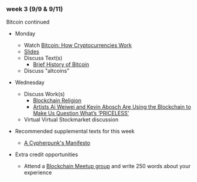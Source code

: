 ### week 3 (9/9 & 9/11)

Bitcoin continued

+ Monday
  + Watch [Bitcoin: How Cryptocurrencies Work](https://www.youtube.com/watch?v=kubGCSj5y3k)
  + [Slides](https://docs.google.com/presentation/d/1oxmRXglKcLkdCmzb7p709VM8PGWUqSWMXDWZZhZAimw/edit?usp=sharing)
  + Discuss Text(s)
    + [Brief History of Bitcoin](../texts/brief-history-of-bitcoin.pdf)
  + Discuss "altcoins"

+ Wednesday
  + Discuss Work(s)
    + [Blockchain Religion](https://futurism.com/blockchain-religion-matt-liston/)
    + [Artists Ai Weiwei and Kevin Abosch Are Using the Blockchain to Make Us Question What’s ‘PRICELESS’](https://www.vice.com/en_us/article/qvmm9m/ai-weiwei-kevin-abosch-blockchain-art-priceless)
  + Virtual Virtual Stockmarket discussion

+ Recommended supplemental texts for this week
  + [A Cypherpunk's Manifesto](https://www.activism.net/cypherpunk/manifesto.html)

+ Extra credit opportunities
  + Attend a [Blockchain Meetup group](https://www.meetup.com/topics/blockchain/) and write 250 words about your experience
